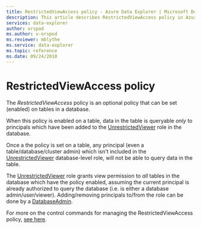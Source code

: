 ```yaml
---
title: RestrictedViewAccess policy - Azure Data Explorer | Microsoft Docs
description: This article describes RestrictedViewAccess policy in Azure Data Explorer.
services: data-explorer
author: orspod
ms.author: v-orspod
ms.reviewer: mblythe
ms.service: data-explorer
ms.topic: reference
ms.date: 09/24/2018
---
```

# RestrictedViewAccess policy

The *RestrictedViewAccess* policy is an optional policy that can be set (enabled) on tables in a database.

When this policy is enabled on a table, data in the table is queryable *only* to principals which have been added 
to the [UnrestrictedViewer](../management/access-control/role-based-authorization.md) role in the database.

Once a the policy is set on a table, any principal (even a table/database/cluster admin) which isn't included in the 
[UnrestrictedViewer](../management/access-control/role-based-authorization.md) database-level role, will not be able to query data in the table.

The [UnrestrictedViewer](../management/access-control/role-based-authorization.md) role grants view permission to *all* tables in the database which have the policy enabled,
assuming the current principal is already authorized to query the database (i.e. is either a database admin/user/viewer). Adding/removing principals
to/from the role can be done by a [DatabaseAdmin](../management/access-control/role-based-authorization.md).

For more on the control commands for managing the RestrictedViewAccess policy,
[see here](../management/restrictedviewaccess-policy.md).